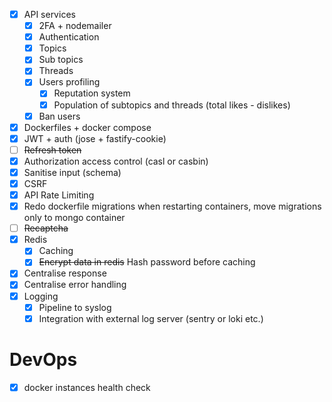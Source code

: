 - [x] API services
  - [x] 2FA + nodemailer
  - [x] Authentication
  - [x] Topics
  - [x] Sub topics
  - [x] Threads
  - [x] Users profiling
    - [x] Reputation system
    - [x] Population of subtopics and threads (total likes - dislikes)
  - [x] Ban users
- [x] Dockerfiles + docker compose
- [x] JWT + auth (jose + fastify-cookie)
- [ ] ~~Refresh token~~
- [x] Authorization access control (casl or casbin)
- [x] Sanitise input (schema)
- [x] CSRF
- [x] API Rate Limiting
- [x] Redo dockerfile migrations when restarting containers, move migrations only to mongo container
- [ ] ~~Recaptcha~~
- [x] Redis
  - [x] Caching
  - [x] ~~Encrypt data in redis~~ Hash password before caching
- [x] Centralise response
- [x] Centralise error handling
- [x] Logging
  - [x] Pipeline to syslog
  - [x] Integration with external log server (sentry or loki etc.)

# DevOps
- [x]  docker instances health check